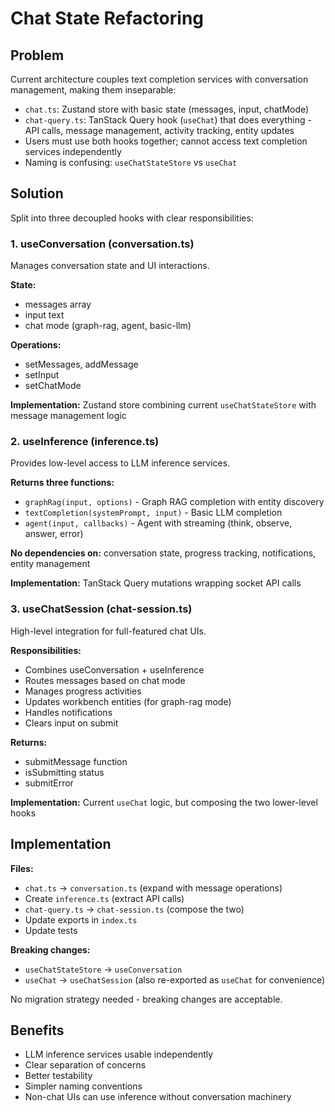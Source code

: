 # Chat State Refactoring

## Problem

Current architecture couples text completion services with conversation management, making them inseparable:

- `chat.ts`: Zustand store with basic state (messages, input, chatMode)
- `chat-query.ts`: TanStack Query hook (`useChat`) that does everything - API calls, message management, activity tracking, entity updates
- Users must use both hooks together; cannot access text completion services independently
- Naming is confusing: `useChatStateStore` vs `useChat`

## Solution

Split into three decoupled hooks with clear responsibilities:

### 1. useConversation (conversation.ts)

Manages conversation state and UI interactions.

**State:**
- messages array
- input text
- chat mode (graph-rag, agent, basic-llm)

**Operations:**
- setMessages, addMessage
- setInput
- setChatMode

**Implementation:** Zustand store combining current `useChatStateStore` with message management logic

### 2. useInference (inference.ts)

Provides low-level access to LLM inference services.

**Returns three functions:**
- `graphRag(input, options)` - Graph RAG completion with entity discovery
- `textCompletion(systemPrompt, input)` - Basic LLM completion
- `agent(input, callbacks)` - Agent with streaming (think, observe, answer, error)

**No dependencies on:** conversation state, progress tracking, notifications, entity management

**Implementation:** TanStack Query mutations wrapping socket API calls

### 3. useChatSession (chat-session.ts)

High-level integration for full-featured chat UIs.

**Responsibilities:**
- Combines useConversation + useInference
- Routes messages based on chat mode
- Manages progress activities
- Updates workbench entities (for graph-rag mode)
- Handles notifications
- Clears input on submit

**Returns:**
- submitMessage function
- isSubmitting status
- submitError

**Implementation:** Current `useChat` logic, but composing the two lower-level hooks

## Implementation

**Files:**
- `chat.ts` → `conversation.ts` (expand with message operations)
- Create `inference.ts` (extract API calls)
- `chat-query.ts` → `chat-session.ts` (compose the two)
- Update exports in `index.ts`
- Update tests

**Breaking changes:**
- `useChatStateStore` → `useConversation`
- `useChat` → `useChatSession` (also re-exported as `useChat` for convenience)

No migration strategy needed - breaking changes are acceptable.

## Benefits

- LLM inference services usable independently
- Clear separation of concerns
- Better testability
- Simpler naming conventions
- Non-chat UIs can use inference without conversation machinery
